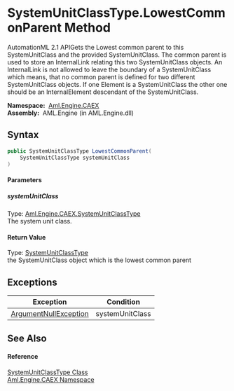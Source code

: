 SystemUnitClassType.LowestCommonParent Method
=============================================
AutomationML 2.1 APIGets the Lowest common parent to this SystemUnitClass and the provided SystemUnitClass. The common parent is used to store an InternalLink relating this two SystemUnitClass objects. An InternalLink is not allowed to leave the boundary of a SystemUnitClass which means, that no common parent is defined for two different SystemUnitClass objects. If one Element is a SystemUnitClass the other one should be an InternalElement descendant of the SystemUnitClass.

  **Namespace:**  [Aml.Engine.CAEX][1]  
  **Assembly:**  AML.Engine (in AML.Engine.dll)

Syntax
------

```csharp
public SystemUnitClassType LowestCommonParent(
	SystemUnitClassType systemUnitClass
)
```

#### Parameters

##### *systemUnitClass*
Type: [Aml.Engine.CAEX.SystemUnitClassType][2]  
The system unit class.

#### Return Value
Type: [SystemUnitClassType][2]  
the SystemUnitClass object which is the lowest common parent

Exceptions
----------

Exception                  | Condition       
-------------------------- | --------------- 
[ArgumentNullException][3] | systemUnitClass 


See Also
--------

#### Reference
[SystemUnitClassType Class][2]  
[Aml.Engine.CAEX Namespace][1]  

[1]: ../README.md
[2]: README.md
[3]: https://docs.microsoft.com/dotnet/api/system.argumentnullexception
[4]: https://www.automationml.org
[5]: ../../icons/logoShade.png